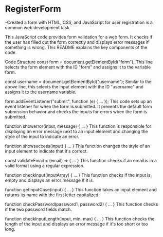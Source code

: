 # RegisterForm

-Created a form with HTML, CSS, and JavaScript for user registration is a common web development task.

This JavaScript code provides form validation for a web form. It checks if the user has filled out the form correctly and displays error messages if something is wrong. This README explains the key components of the code.

Code Structure
const form = document.getElementById("form");
This line selects the form element with the ID "form" and assigns it to the variable form.

const username = document.getElementById("username");
Similar to the above line, this selects the input element with the ID "username" and assigns it to the username variable.

form.addEventListener("submit", function (e) { ... });
This code sets up an event listener for when the form is submitted. It prevents the default form submission behavior and checks the inputs for errors when the form is submitted.

function showerror(input, message) { ... }
This function is responsible for displaying an error message next to an input element and changing the style of the input to indicate an error.

function showsuccess(input) { ... }
This function changes the style of an input element to indicate that it's correct.

const validateEmail = (email) => { ... }
This function checks if an email is in a valid format using a regular expression.

function checkInput(inputArray) { ... }
This function checks if the input is empty and displays an error message if it is.

function getInputCase(input) { ... }
This function takes an input element and returns its name with the first letter capitalized.

function checkPassword(password1, password2) { ... }
This function checks if the two password fields match.

function checkInputLength(input, min, max) { ... }
This function checks the length of the input and displays an error message if it's too short or too long.
